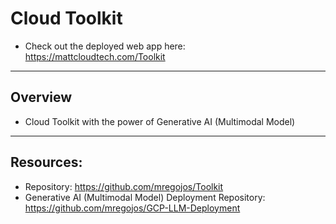 # Cloud Toolkit
* Check out the deployed web app here: https://mattcloudtech.com/Toolkit

---
## Overview
* Cloud Toolkit with the power of Generative AI (Multimodal Model)

---
## Resources: 
* Repository: https://github.com/mregojos/Toolkit
* Generative AI (Multimodal Model) Deployment Repository: https://github.com/mregojos/GCP-LLM-Deployment
